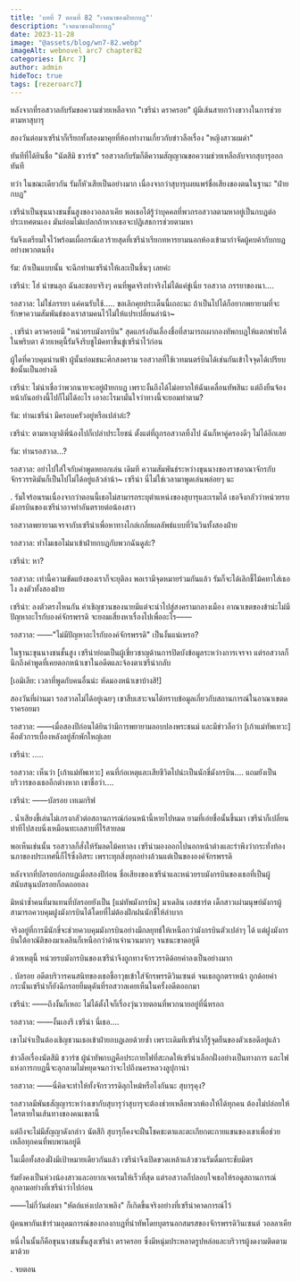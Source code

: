 ```yaml
---
title: 'บทที่ 7 ตอนที่ 82 "เจตนาของฝ่ายกบฏ"'
description: "เจตนาของฝ่ายกบฏ"
date: 2023-11-28
image: "@assets/blog/wn7-82.webp"
imageAlt: webnovel arc7 chapter82
categories: [Arc 7]
author: admin
hideToc: true
tags: [rezeroarc7]
---
```

หลังจากที่รอสวาลกับรัมขอความช่วยเหลือจาก "เซรีน่า ดราครอย" ผู้มีเส้นสายกว้างขวางในการช่วยตามหาสุบารุ

สองวันต่อมาเซรีน่าก็เรียกทั้งสองมาคุยที่ห้องทำงานเกี่ยวกับข่าวลือเรื่อง "หญิงสาวผมดำ"

ทันทีที่ได้ยินชื่อ "นัตสึมิ ชวาร์ซ" รอสวาลกับรัมก็ตีความสัญญาณขอความช่วยเหลือลับจากสุบารุออกทันที

ทว่า ในขณะเดียวกัน รัมก็หัวเสียเป็นอย่างมาก เนื่องจากว่าสุบารุเผยแพร่ชื่อเสียงของตนในฐานะ "ฝ่ายกบฏ"

เซรีน่าเป็นขุนนางชนชั้นสูงของวอลลาเคีย พอเธอได้รู้ว่าบุคคลที่พวกรอสวาลตามหาอยู่เป็นกบฏต่อประเทศตนเอง มันย่อมไม่แปลกถ้าหากเธอจะปฏิเสธการช่วยตามหา

รัมจึงเตรียมใจไว้พร้อมเผื่อกรณีเลวร้ายสุดที่เซรีน่าเรียกทหารยามนอกห้องเข้ามากำจัดผู้คบค้ากับกบฏอย่างพวกตนทิ้ง

รัม: ถ้าเป็นแบบนั้น จะฉีกท่านเซรีน่าให้เละเป็นชิ้นๆ เลยค่ะ

เซรีน่า: โฮ่ น่าขนลุก ฉันละชอบจริงๆ คนที่พูดจริงทำจริงไม่ได้แค่ขู่เนี่ย รอสวาล ภรรยาของนา....

รอสวาล: ไม่ใช่ภรรยา แค่คนรับใช้..... ขอเลิกคุยประเด็นนี้เถอะนะ ถ้าเป็นไปได้ก็อยากพยายามที่จะรักษาความสัมพันธ์ของเราสามคนไว้ไม่ให้แปรเปลี่ยนล่าน้า~

.
เซรีน่า ดราครอยมี "หน่วยรบมังกรบิน" สุดแกร่งอันเลื่องชื่อที่สามารถเผากองทัพกบฏให้แตกพ่ายได้ในพริบตา ด้วยเหตุนี้รัมจึงรีบชูไม้คทาขึ้นขู่เซรีน่าไว้ก่อน

ผู้ใดที่ควบคุมน่านฟ้า ผู้นั้นย่อมชนะศึกสงคราม รอสวาลที่ใช้เวทมนตร์บินได้เช่นกันเข้าใจจุดได้เปรียบข้อนั้นเป็นอย่างดี

เซรีน่า: ไม่น่าเชื่อว่าพวกนายจะอยู่ฝ่ายกบฏ เพราะงั้นถึงได้ไม่อยากให้ฉันเคลื่อนทัพสินะ แต่ถึงยืนจ้องหน้ากันอย่างนี้ไปก็ไม่ได้อะไร เอาอะไรมามั่นใจว่าทางนี้จะยอมทำตาม?

รัม: ท่านเซรีน่า มีครอบครัวอยู่หรือเปล่าล่ะ?

เซรีน่า: ตามหาญาติพี่น้องไปก็เปล่าประโยชน์ ตั้งแต่ที่ถูกรอสวาลทิ้งไป ฉันก็หาคู่ครองดีๆ ไม่ได้อีกเลย

รัม: ท่านรอสวาล...?

รอสวาล: อย่าไปใส่ใจกับคำพูดหยอกเล่น เดิมที ความสัมพันธ์ระหว่างขุนนางของราชอาณาจักรกับจักรวรรดิมันก็เป็นไปไม่ได้อยู่แล้วล่าน้า~ เซรีน่า นี่ไม่ใช่เวลามาพูดเล่นพล่อยๆ นะ

.
รัมใจร้อนรนเนื่องจากว่าตอนนี้เธอไม่สามารถระบุตำแหน่งของสุบารุและเรมได้ เธอจึงกลัวว่าหน่วยรบมังกรบินของเซรีน่าอาจทำอันตรายต่อน้องสาว

รอสวาลพยายามเจรจากับเซรีน่าเพื่อหาทางไกล่เกลี่ยผลลัพธ์แบบที่วินวินทั้งสองฝ่าย

รอสวาล: ทำไมเธอไม่มาเข้าฝ่ายกบฏกับพวกฉันดูล่ะ?

เซรีน่า: หา?

รอสวาล: เท่านี้ความขัดแย้งของเราก็จะยุติลง พอเรามีจุดหมายร่วมกันแล้ว รัมก็จะได้เลิกชี้ไม้คทาใส่เธอไง ลงตัวทั้งสองฝ่าย

เซรีน่า: ลงตัวตรงไหนกัน คำเชิญชวนของนายมีแต่จะนำไปสู่สงครามกลางเมือง อาณาเขตของข้าน่ะไม่มีปัญหาอะไรกับองค์จักรพรรดิ จะยอมเสี่ยงหาเรื่องไปเพื่ออะไร――

รอสวาล: ――"ไม่มีปัญหาอะไรกับองค์จักรพรรดิ" เป็นงั้นแน่เหรอ?

ในฐานะขุนนางชนชั้นสูง เซรีน่าย่อมเป็นผู้เชี่ยวชาญด้านการปิดบังข้อมูลระหว่างการเจรจา แต่รอสวาลก็นึกถึงคำพูดที่เคยตอกหน้าเขาในอดีตและจ้องตาเซรีน่ากลับ

[เอมิเลีย: เวลาที่พูดกับคนอื่นน่ะ หัดมองหน้าเขาบ้างสิ!]

สองวันที่ผ่านมา รอสวาลไม่ได้อยู่เฉยๆ เขาสืบเสาะจนได้ทราบข้อมูลเกี่ยวกับสถานการณ์ในอาณาเขตดราครอยมา

รอสวาล: ――เมื่อสองปีก่อนได้ยินว่ามีการพยายามลอบปลงพระชนม์ และมีข่าวลือว่า [เก้าแม่ทัพเทวะ] คือตัวการเบื้องหลังอยู่สักพักใหญ่เลย

เซรีน่า: .....

รอสวาล: เห็นว่า [เก้าแม่ทัพเทวะ] คนที่ก่อเหตุและเสียชีวิตไปน่ะเป็นนักขี่มังกรบิน.... แถมยังเป็นบริวารของเธออีกต่างหาก เขาชื่อว่า....

เซรีน่า: ――บัลรอย เทเมกริฟ

.
น้ำเสียงขี้เล่นไม่เกรงกลัวต่อสถานการณ์ก่อนหน้านี้หายไปหมด ยามที่เอ่ยชื่อนั้นขึ้นมา เซรีน่าก็เปลี่ยนท่าทีไปสงบนิ่งเหมือนทะเลสาบที่ไร้สายลม

พอเห็นเช่นนั้น รอสวาลก็สั่งให้รัมลดไม้คทาลง เซรีน่ามองออกไปนอกหน้าต่างและรำพึงว่ากระทั่งท้องนภาของประเทศนี้ก็ไร้ซึ่งอิสระ เพราะทุกสิ่งทุกอย่างล้วนแต่เป็นขององค์จักรพรรดิ

หลังจากที่บัลรอยก่อกบฏเมื่อสองปีก่อน ชื่อเสียงของเซรีน่าและหน่วยรบมังกรบินของเธอที่เป็นผู้สนับสนุนบัลรอยก็ถดถอยลง

มิหนำซ้ำคนที่มาแทนที่บัลรอยยังเป็น [แม่ทัพมังกรบิน] มาเดลิน เอสชาร์ต เด็กสาวเผ่ามนุษย์มังกรผู้สามารถควบคุมฝูงมังกรบินได้โดยที่ไม่ต้องฝึกฝนนักขี่ให้ลำบาก

จริงอยู่ที่การมีนักขี่จะช่วยควบคุมมังกรบินอย่างมีกลยุทธ์ให้เหนือกว่ามังกรบินตัวเปล่าๆ ได้ แต่ฝูงมังกรบินใต้อาณัติของมาเดลินก็เหนือกว่าด้านจำนวนมากๆ จนชนะขาดอยู่ดี

ด้วยเหตุนี้ หน่วยรบมังกรบินของเซรีน่าจึงถูกทางจักรวรรดิด้อยค่าลงเป็นอย่างมาก

.
บัลรอย อดีตบริวารคนสนิทของเธอชี้อาวุธเข้าใส่จักรพรรดิวินเซนต์ จนเธอถูกตราหน้า ถูกด้อยค่า กระนั้นเซรีน่าก็ยังฉีกรอยยิ้มดุดันที่รอสวาลเคยเห็นในครั้งอดีตออกมา

เซรีน่า: ――ถึงงั้นก็เหอะ ไม่ได้ตั้งใจก็เรื่องวุ่นวายตอนที่พวกนายอยู่ที่นี่หรอก

รอสวาล: ――งั้นเองรึ เซรีน่า นี่เธอ....

เขาไม่จำเป็นต้องเชิญชวนเธอเข้าฝ่ายกบฏเลยด้วยซ้ำ เพราะเดิมทีเซรีน่าก็รู้จุดยืนของตัวเธอดีอยู่แล้ว

ข่าวลือเรื่องนัตสึมิ ชวาร์ซ ผู้นำทัพกบฏคือประกายไฟที่สะกดให้เซรีน่าเลือกฝั่งอย่างเป็นทางการ และไฟแห่งการกบฏนี้จะลุกลามไม่หยุดจนกว่าจะไปถึงนครหลวงลูปุกาน่า

รอสวาล: ――นี่คิดจะทำให้ทั้งจักรวรรดิลุกไหม้หรือไงกันนะ สุบารุคุง?

รอสวาลมีพันธสัญญาระหว่างเขากับสุบารุว่าสุบารุจะต้องช่วยเหลือพวกพ้องให้ได้ทุกคน ต้องไม่ปล่อยให้ใครตายในเส้นทางของคนเขลานี้

แต่ถึงจะไม่มีสัญญาดังกล่าว นัตสึกิ สุบารุก็คงจะฝืนโชคชะตาและตะเกียกตะกายแขนของเขาเพื่อช่วยเหลือทุกคนที่พบพานอยู่ดี

ในเมื่อทั้งสองฝั่งมีเป้าหมายเดียวกันแล้ว เซรีน่าจึงเปิดขวดเหล้าแล้วชวนรัมดื่มกระชับมิตร

รัมยังคงเป็นห่วงน้องสาวและอยากเจอเรมให้เร็วที่สุด แต่รอสวาลก็ปลอบใจเธอให้รอดูสถานการณ์ลุกลามอย่างที่เซรีน่าว่าไปก่อน

――ไม่กี่วันต่อมา "หัตถ์แห่งเปลวเพลิง" ก็เกิดขึ้นจริงอย่างที่เซรีน่าคาดการณ์ไว้

ผู้คนพากันเข้าร่วมอุดมการณ์ของกองกบฏที่นำทัพโดยบุตรนอกสมรสของจักรพรรดิวินเซนต์ วอลลาเคีย

หนึ่งในนั้นก็คือขุนนางชนชั้นสูงเซรีน่า ดราครอย ซึ่งมีหนุ่มประหลาดรูปหล่อและบริวารผู้งดงามติดตามมาด้วย

.
จบตอน